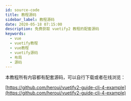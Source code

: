 ```yaml
---
id: source-code
title: 教程源码
sidebar_label: 教程源码
date: 2020-05-18 07:15:00
description: 免费获取 vuetify2 教程的配套源码
keywords:
  - vue
  - vuetify教程
  - vue教程
  - vuetify源码
  - 布局
  - 源码
---
```


本教程所有内容都有配套源码，可以自行下载或者在线浏览：

[https://github.com/heroui/vuetify2-guide-cli-4-example](https://github.com/heroui/vuetify2-guide-cli-4-example)
